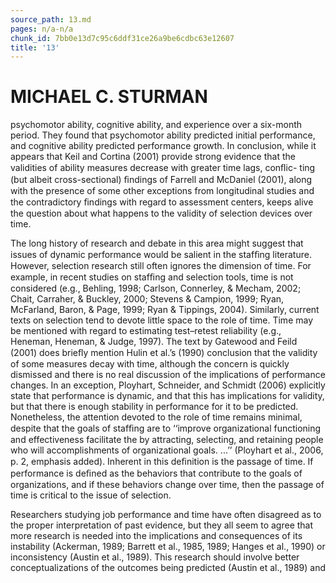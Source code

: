 ```yaml
---
source_path: 13.md
pages: n/a-n/a
chunk_id: 7bb0e13d7c95c6ddf31ce26a9be6cdbc63e12607
title: '13'
---
```

# MICHAEL C. STURMAN

psychomotor ability, cognitive ability, and experience over a six-month period. They found that psychomotor ability predicted initial performance, and cognitive ability predicted performance growth. In conclusion, while it appears that Keil and Cortina (2001) provide strong evidence that the validities of ability measures decrease with greater time lags, conﬂic- ting (but albeit cross-sectional) ﬁndings of Farrell and McDaniel (2001), along with the presence of some other exceptions from longitudinal studies and the contradictory ﬁndings with regard to assessment centers, keeps alive the question about what happens to the validity of selection devices over time.

The long history of research and debate in this area might suggest that issues of dynamic performance would be salient in the stafﬁng literature. However, selection research still often ignores the dimension of time. For example, in recent studies on stafﬁng and selection tools, time is not considered (e.g., Behling, 1998; Carlson, Connerley, & Mecham, 2002; Chait, Carraher, & Buckley, 2000; Stevens & Campion, 1999; Ryan, McFarland, Baron, & Page, 1999; Ryan & Tippings, 2004). Similarly, current texts on selection tend to devote little space to the role of time. Time may be mentioned with regard to estimating test–retest reliability (e.g., Heneman, Heneman, & Judge, 1997). The text by Gatewood and Feild (2001) does brieﬂy mention Hulin et al.’s (1990) conclusion that the validity of some measures decay with time, although the concern is quickly dismissed and there is no real discussion of the implications of performance changes. In an exception, Ployhart, Schneider, and Schmidt (2006) explicitly state that performance is dynamic, and that this has implications for validity, but that there is enough stability in performance for it to be predicted. Nonetheless, the attention devoted to the role of time remains minimal, despite that the goals of stafﬁng are to ‘‘improve organizational functioning and effectiveness facilitate the by attracting, selecting, and retaining people who will accomplishments of organizational goals. ...’’ (Ployhart et al., 2006, p. 2, emphasis added). Inherent in this deﬁnition is the passage of time. If performance is deﬁned as the behaviors that contribute to the goals of organizations, and if these behaviors change over time, then the passage of time is critical to the issue of selection.

Researchers studying job performance and time have often disagreed as to the proper interpretation of past evidence, but they all seem to agree that more research is needed into the implications and consequences of its instability (Ackerman, 1989; Barrett et al., 1985, 1989; Hanges et al., 1990) or inconsistency (Austin et al., 1989). This research should involve better conceptualizations of the outcomes being predicted (Austin et al., 1989) and
